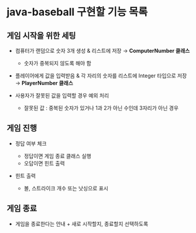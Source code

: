 # java-baseball 구현할 기능 목록

## 게임 시작을 위한 세팅
* 컴퓨터가 랜덤으로 숫자 3개 생성 & 리스트에 저장 → **ComputerNumber 클래스**
    * 숫자가 중복되지 않도록 해야 함

* 플레이어에게 값을 입력받음 & 각 자리의 숫자를 리스트에 Integer 타입으로 저장 → **PlayerNumber 클래스**

* 사용자가 잘못된 값을 입력할 경우 예외 처리
    * 잘못된 값 : 중복된 숫자가 있거나 1과 2가 아닌 수인데 3자리가 아닌 경우

## 게임 진행
* 정답 여부 체크
    * 정답이면 게임 종료 클래스 실행
    * 오답이면 힌트 출력

* 힌트 출력
    * 볼, 스트라이크 개수 또는 낫싱으로 표시

## 게임 종료
* 게임을 종료한다는 안내 + 새로 시작할지, 종료할지 선택하도록
